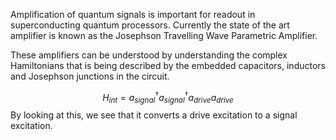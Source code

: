 Amplification of quantum signals is important for readout in superconducting quantum processors. Currently the state of the art amplifier is known as the Josephson Travelling Wave Parametric Amplifier.

These amplifiers can be understood by understanding the complex Hamiltonians that is being described by the embedded capacitors, inductors and Josephson junctions in the circuit. 

$$ H_{int} = a^{\dagger}_{signal} a^{\dagger}_{signal} a_{drive} a_{drive} $$
By looking at this, we see that it converts a drive excitation to a signal excitation.

